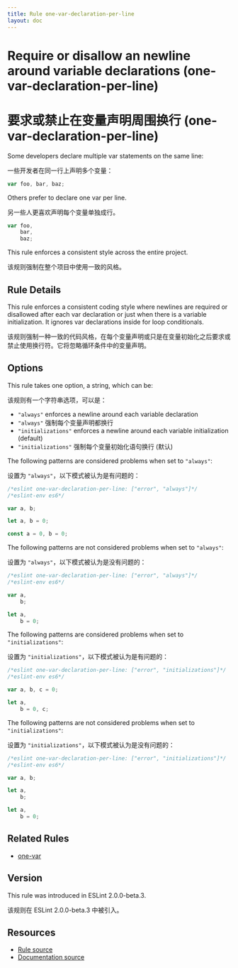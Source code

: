 ```yaml
---
title: Rule one-var-declaration-per-line
layout: doc
---
```

<!-- Note: No pull requests accepted for this file. See README.md in the root directory for details. -->

# Require or disallow an newline around variable declarations (one-var-declaration-per-line)

# 要求或禁止在变量声明周围换行 (one-var-declaration-per-line)

Some developers declare multiple var statements on the same line:

一些开发者在同一行上声明多个变量：

```js
var foo, bar, baz;
```

Others prefer to declare one var per line.

另一些人更喜欢声明每个变量单独成行。

```js
var foo,
    bar,
    baz;
```

This rule enforces a consistent style across the entire project.

该规则强制在整个项目中使用一致的风格。

## Rule Details

This rule enforces a consistent coding style where newlines are required or disallowed after each var declaration or just when there is a variable initialization. It ignores var declarations inside for loop conditionals.

该规则强制一种一致的代码风格，在每个变量声明或只是在变量初始化之后要求或禁止使用换行符。它将忽略循环条件中的变量声明。

## Options

This rule takes one option, a string, which can be:

该规则有一个字符串选项，可以是：

* `"always"` enforces a newline around each variable declaration
* `"always"` 强制每个变量声明都换行
* `"initializations"` enforces a newline around each variable initialization (default)
* `"initializations"` 强制每个变量初始化语句换行 (默认)

The following patterns are considered problems when set to `"always"`:

设置为 `"always"`，以下模式被认为是有问题的：

```js
/*eslint one-var-declaration-per-line: ["error", "always"]*/
/*eslint-env es6*/

var a, b;

let a, b = 0;

const a = 0, b = 0;
```

The following patterns are not considered problems when set to `"always"`:

设置为 `"always"`，以下模式被认为是没有问题的：

```js
/*eslint one-var-declaration-per-line: ["error", "always"]*/
/*eslint-env es6*/

var a,
    b;

let a,
    b = 0;
```

The following patterns are considered problems when set to `"initializations"`:

设置为 `"initializations"`，以下模式被认为是有问题的：

```js
/*eslint one-var-declaration-per-line: ["error", "initializations"]*/
/*eslint-env es6*/

var a, b, c = 0;

let a,
    b = 0, c;
```

The following patterns are not considered problems when set to `"initializations"`:

设置为  `"initializations"`，以下模式被认为是没有问题的：

```js
/*eslint one-var-declaration-per-line: ["error", "initializations"]*/
/*eslint-env es6*/

var a, b;

let a,
    b;

let a,
    b = 0;
```

## Related Rules

* [one-var](one-var)

## Version

This rule was introduced in ESLint 2.0.0-beta.3.

该规则在 ESLint 2.0.0-beta.3 中被引入。

## Resources

* [Rule source](https://github.com/eslint/eslint/tree/master/lib/rules/one-var-declaration-per-line.js)
* [Documentation source](https://github.com/eslint/eslint/tree/master/docs/rules/one-var-declaration-per-line.md)
